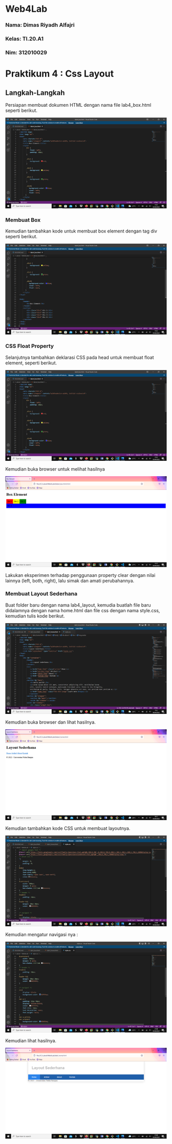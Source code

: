 # Web4Lab

### Nama: Dimas Riyadh Alfajri
### Kelas: TI.20.A1
### Nim: 312010029



# Praktikum 4 : Css Layout
## Langkah-Langkah


Persiapan membuat dokumen HTML dengan nama file lab4_box.html seperti berikut.

![img](img/pict1.png)

### Membuat Box

Kemudian tambahkan kode untuk membuat box element dengan tag div seperti berikut.

![img](img/pict2.png)

### CSS Float Property

Selanjutnya tambahkan deklarasi CSS pada head untuk membuat float element, seperti berikut.

![img](img/pict1.png)

Kemudian buka browser untuk melihat hasilnya

![img](img/pict3.png)

Lakukan eksperimen terhadap penggunaan property clear dengan nilai lainnya (left, both, right), lalu simak dan amati perubahannya.

### Membuat Layout Sederhana

Buat folder baru dengan nama lab4_layout, kemudia buatlah file baru didalamnya dengan nama home.html dan file css dengan nama style.css, kemudian tulis kode berikut.

![img](img/pict4.png)

Kemudian buka browser dan lihat hasilnya.

![img](img/pict5.png)

Kemudian tambahkan kode CSS untuk membuat layoutnya.

![img](img/pict6.png)

Kemudian mengatur navigasi nya :

![img](img/pict7.png)

Kemudian lihat hasilnya.

![img](img/pict8.png)









